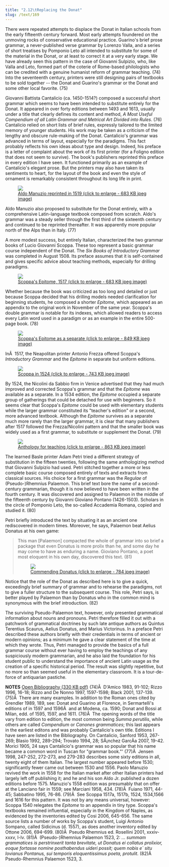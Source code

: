 ```yaml
---
title: "2.12\tReplacing the Donat"
slug: /text/169
---
```

There were repeated attempts to displace the Donat in Italian schools from the early fifteenth century forward. Most early attempts foundered on the unmoving rocks of conservative educational practice. Guarino's brief prose grammar, a never-published verse grammar by Lorenzo Valla, and a series of short treatises by Pomponio Leto all intended to substitute for some of the material in the Donat, or at least to correct it at a very early stage. We have already seen this pattern in the case of Giovanni Sulpizio, who, like Valla and Leto, formed part of the coterie of Rome-based philologists who can be credited with a genuine humanist reform of grammar teaching. (74) Into the seventeenth century, printers were still designing pairs of textbooks to be sold together -- the Donat and Guarino's grammar or the Donat and some other local favorite. (75)

Giovanni Battista Cantalicio (ca. 1450-1514?) composed a successful short grammar which seems to have been intended to substitute entirely for the Donat. It appeared in over forty editions between 1493 and 1613, usually under a title that clearly defines its content and method, <em>A Most Useful Compendium of all Latin Grammar and Metrical Art Divided into Rules</em>. (76) Cantalicio relied on short lists of brief rules, expressly tailored to the limited memory of younger students. His work may be taken as a criticism of the lengthy and obscure rule-making of the Donat. Cantalicio's grammar was advanced in terms of layout, especially for the paradigms. This fact probably reflects his own ideas about type and design. Indeed, his preface is a letter of complaint about the work of its first printer (for a Foligno edition that does not seem to survive). The book's publishers reprinted this preface in every edition I have seen. It functioned primarily as an example of Cantalicio's elegant prose. But the printers may also have taken its sentiments to heart, for the layout of the book and even the style of ornament is remarkably consistent throughout its long life in print.
<p style="text-align: center;"></p>


<figure class="mkdn-figure">
    <a href="images_full/2.00_Chapter_Two/Case-X-647.55,-Institvtionvm-grammaticarvm-libri-qvatvor,-ti.jpg" class="mkdn-image-link">
    <img class="mkdn-image" src="images_full/2.00_Chapter_Two/Case-X-647.55,-Institvtionvm-grammaticarvm-libri-qvatvor,-ti.jpg" />
    <figcaption class="mkdn-figcaption">Aldo Manuzio reprinted in 1519 (click to enlarge - 683 KB jpeg image)</figcaption>
    </a>
</figure>

Aldo Manuzio also proposed to substitute for the Donat entirely, with a comprehensive Latin-language textbook composed from scratch. Aldo's grammar was a steady seller through the first third of the sixteenth century and continued to be reprinted thereafter. It was apparently more popular north of the Alps than in Italy. (77)

A more modest success, but entirely Italian, characterized the two grammar books of Lucio Giovanni Scoppa. These too represent a basic grammar course independent of the Donat. The <em>Six Books of Introductory Grammar</em> was completed in August 1508. Its preface assumes that it is self-contained and gives specific advice about teaching methods, especially for drilling paradigms.
<p style="text-align: center;"></p>


<figure class="mkdn-figure">
    <a href="images_full/2.00_Chapter_Two/Case-X-674.798,-Lucii-Ioannis-Scoppae,-Epitome,-folio.124r.jpg" class="mkdn-image-link">
    <img class="mkdn-image" src="images_full/2.00_Chapter_Two/Case-X-674.798,-Lucii-Ioannis-Scoppae,-Epitome,-folio.124r.jpg" />
    <figcaption class="mkdn-figcaption">Scoppa's Epitome, 1517 (click to enlarge - 683 KB jpeg image)</figcaption>
    </a>
</figure>

Whether because the book was criticized as too long and detailed or just because Scoppa decided that his drilling models needed clarification for beginning students, he composed a shorter <em>Epitome</em>, which appeared as an appendix to the original work in November of the same year. Scoppa's double grammar is notable for its indexes, which allowed readers to access every Latin word used in a paradigm or as an example in the entire 500-page book. (78)
<p style="text-align: center;"></p>


<figure class="mkdn-figure">
    <a href="images_full/2.00_Chapter_Two/Case-X-674.798,-Lucii-Ioannis-Scoppae,-Epitome,-folio.title-.jpg" class="mkdn-image-link">
    <img class="mkdn-image" src="images_full/2.00_Chapter_Two/Case-X-674.798,-Lucii-Ioannis-Scoppae,-Epitome,-folio.title-.jpg" />
    <figcaption class="mkdn-figcaption">Scoppa's Epitome as a separate (click to enlarge - 849 KB jpeg image)</figcaption>
    </a>
</figure>

InÂ  1517, the Neapolitan printer Antonio Frezza offered Scoppa's <em>Introductory Grammar</em> and the <em>Epitome</em> in separate but uniform editions.
<p style="text-align: center;"></p>


<figure class="mkdn-figure">
    <a href="images_full/2.00_Chapter_Two/Case-X-674.8,-Grammatices-institutiones-et-in-calce-epit (2).jpg" class="mkdn-image-link">
    <img class="mkdn-image" src="images_full/2.00_Chapter_Two/Case-X-674.8,-Grammatices-institutiones-et-in-calce-epit (2).jpg" />
    <figcaption class="mkdn-figcaption">Scoppa in 1524 (click to enlarge - 743 KB jpeg image)</figcaption>
    </a>
</figure>

By 1524, the Nicolini da Sabbio firm in Venice advertised that they had much improved and corrected Scoppa's grammar and that the <em>Epitome</em> was available as a separate. In a 1534 edition, the <em>Epitome</em> occupied a separate group of gatherings that could be detached for use with beginners. So it seems clear that Scoppa's <em>Epitome</em> could be used with elementary students while the larger grammar constituted its "teacher's edition" or a second, more advanced textbook. Although the <em>Epitome</em> survives as a separate much more rarely than the larger grammar, it is clear that many publishers after 1517 followed the Frezza/Nicolini pattern and that the smaller book was widely used as a first grammar, to substitute or supplement the Donat. (79)
<p style="text-align: center;"></p>


<figure class="mkdn-figure">
    <a href="images_full/2.00_Chapter_Two/Case-X-764.67,-Expeditio-Francisci-Draki-eqvitis-Angli-i (2).jpg" class="mkdn-image-link">
    <img class="mkdn-image" src="images_full/2.00_Chapter_Two/Case-X-764.67,-Expeditio-Francisci-Draki-eqvitis-Angli-i (2).jpg" />
    <figcaption class="mkdn-figcaption">Anthology for teaching (click to enlarge - 863 KB jpeg image)</figcaption>
    </a>
</figure>

The learned Basle printer Adam Petri tried a different strategy of substitution in the fifteen twenties, following the same anthologizing method that Giovanni Sulpizio had used. Petri stitched together a more or less complete basic course composed entirely of texts and extracts from classical sources. His choice for a first grammar was the <em>Regulae</em> of (Pseudo-)Rhemnius Palaemon. This brief text bore the name of a second-century grammarian, though it is now believed to have been written in the fourth century. It was discovered and assigned to Palaemon in the middle of the fifteenth century by Giovanni Gioviano Pontano (1426-1503). Scholars in the circle of Pomponio Leto, the so-called Accademia Romana, copied and studied it. (80)

Petri briefly introduced the text by situating it as an ancient one rediscovered in modern times. Moreover, he says, Palaemon beat Aelius Donatus at his own game:
<blockquote>
<p style="text-align: left;">This man [Palaemon] compacted the whole of grammar into so brief a package that even Donatus is more prolix than he, and some day he may come to have as enduring a name. Gioviano Pontano, a poet most eloquent in his own day, discovered this text. (81)</p>


<figure class="mkdn-figure">
    <a href="images_full/2.00_Chapter_Two/Case-X-764.67,-Expeditio-Francisci-Draki-eqvitis-Angli-i (1).jpg" class="mkdn-image-link">
    <img class="mkdn-image" src="images_full/2.00_Chapter_Two/Case-X-764.67,-Expeditio-Francisci-Draki-eqvitis-Angli-i (1).jpg" />
    <figcaption class="mkdn-figcaption">Commending Donatus (click to enlarge - 784 jpeg image)</figcaption>
    </a>
</figure></blockquote>
Notice that the role of the Donat as described here is to give a quick, exceedingly brief summary of grammar and to rehearse the paradigms, not to give a fuller structure to the subsequent course. This role, Petri says, is better played by Palaemon than by Donatus who in the common mind is synonymous with the brief introduction. (82)

The surviving Pseudo-Palaemon text, however, only presented grammatical information about nouns and pronouns. Petri therefore filled it out with a patchwork of grammatical doctrines by such late antique authors as Quintus Terentius Scaurus, Aelius Donatus, and Marius Victorinus. In a preface Petri described these authors briefly with their credentials in terms of ancient or modern opinions; as a minimum he gave a clear statement of the time at which they wrote. Thus, Petri managed to provide the basics of a full grammar course without ever having to employ the teachings of any suspiciously modern grammarian, and he also laid the foundation for his student public to understand the importance of ancient Latin usage as the creation of a specific historical period. The result was slightly repetitive, but no more so than seemed useful in the elementary classroom. It is a tour-de-force of antiquarian pastiche.

<strong>NOTES</strong>
<a href="http://www.humanismforsale.org/bibliography.pdf" target="new">Open Bibliography (330 KB pdf)</a>
(74)Â  D'Amico 1983, 91-102; Rizzo 1996, 16-18; Rizzo and De Nonno 1997, 1597-1598; Black 2001, 137-139.
(75)Â  There are many examples. In addition to the Roman ones cited by Grendler 1989, 189, see: Donat and Guarino at Florence, in Sermartelli's editions of in 1597 and 1596Â  and at Modena, ca. 1590; Donat and Bossi at Milan, edd. of 1595, 1597, and 1611.
(76)Â  The opening words of the title vary from edition to edition, the most common being <em>Summa perutilis</em>, while others are called <em>Compendium</em> or <em>Canones grammatices</em>; this last appears in the earliest editons and was probably Cantalicio's own title. Editions I have seen are listed in the Bibliography. On Cantalicio, Sanford 1953, 267-269; Blasio 1992, 289-294; Trovato 1994, 28; SÃ¡nchez GarcÃ­a 2007, 19-42. Morici 1905, 24 says Cantalicio's grammar was so popular that his name became a common word in Tuscan for "grammar book."'
(77)Â  Jensen 1998, 247-252, 272-273, and 279-283 describes some sixty editions in all, twenty eight of them Italian. The largest number appeared before 1530; significantly fewer came out between 1530 and 1556. Paolo Manuzio revived the work in 1558 for the Italian market after other Italian printers had largely left off publishing it; and he and his son Aldo Jr. published a dozen editions before 1575. Manuzio's 1558 edition was presumably that on offer at the Lanciano fair in 1559; see Marciani 1958, 434.
(78)Â  Fuiano 1971, 44-45; Sabbatino 1995, 76-86.
(79)Â  See Scoppa 1517a, 1517b, 1524, 1534,1566 and 1616 for this pattern. It was not by any means universal, however: Scoppa 1540 relegates the <em>Epitome</em> to an appendix in tiny type. Scoppa's textbooks remained influential, especially in the Kingdom of Naples, as evidenced by the inventories edited by Cosi 2006, 645-656. The same source lists a number of works by Scoppa's student, Luigi Antonio Sompano, called Sidicinus (d. 1557), as does another inventory edited by Ottone 2006, 694-699.
(80)Â  Pseudo Rhemnius ed. Rosellini 2001, xxxiv-xxxv, l-lv.
(81)Â  (Pseudo-)Rhemnius Palaemon 1523, 2: <em>... summam grammatices is perstrinxerit tanta brevitate, ut Donatus ei collatus prolixior, eoque fortasse nomine posthabendus uideri possit; quem nobis e` situ Iovianus Pontanus, sui temporis eloquentissimus poeta, protulit.</em>
(82)Â  Pseudo-Rhemnius Palaemon 1523, 3.
